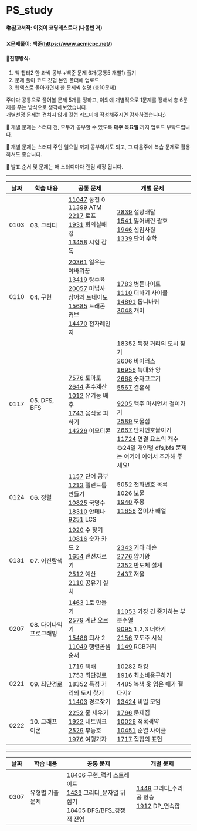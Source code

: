 # PS_study
#### 📚참고서적: 이것이 코딩테스트다 (나동빈 저)

#### ⚔문제풀이: 백준(https://www.acmicpc.net/)

#### 👟진행방식: 
1. 책 챕터2 한 과씩 공부 +백준 문제 6개(공통5 개별1) 풀기 
2. 문제 풀이 코드 깃헙 본인 폴더에 업로드 
3. 웹엑스로 돌아가면서 한 문제씩 설명 (총10문제)

주마다 공통으로 풀어볼 문제 5개를 정하고, 이외에 개별적으로 1문제를 정해서 총 6문제를 푸는 방식으로 생각해보았습니다. <br/>개별선정 문제는 겹치지 않게 깃헙 리드미에 작성해주시면 감사하겠습니다;)

🔔 개별 문제는 스터디 전, 모두가 공부할 수 있도록 <strong>매주 목요일</strong> 까지 업로드 부탁드립니다.

🔔 개별 문제는 스터디 주인 일요일 까지 공부하셔도 되고, 그 다음주에 복습 문제로 활용하셔도 좋습니다. 

🔔 발표 순서 및 문제는 매 스터디마다 랜덤 배정 됩니다. 

***

|날짜|학습 내용|공통 문제|개별 문제|
|--------|-------|---------|-------|
|0103|03. 그리디|[11047][11047]	동전 0<br/>[11399][11399] ATM<br/> [2217][2217]	로프<br/>[1931][1931]	회의실배정<br/>[13458][13458]	시험 감독|[2839][2839] 설탕배달<br/>[1541][1541] 잃어버린 괄호<br/>[1946][1946] 신입사원<br/>[1339][1339] 단어 수학<br/>|
|0110|04. 구현|[20361][20361] 일우는 야바위꾼<br/>[13419][13419] 탕수육<br/>[20057][20057] 마법사 상어와 토네이도<br/>[15685][15685] 드래곤 커브<br/>[14470][14470] 전자레인지| [1783][1783] 병든나이트<br/>[1110][1110] 더하기 사이클<br/>[14891][14891] 톱니바퀴<br/>[3048][3048] 개미 |
|0117|05. DFS, BFS|[7576][7576] 토마토<br/>[2644][2644] 촌수계산<br/> [1012][1012] 유기농 배추<br/> [1743][1743] 음식물 피하기<br/>[14226][14226] 이모티콘|[18352][18352] 특정 거리의 도시 찾기<br/> [2606][2606] 바이러스<br/> [16956][16956] 늑대와 양<br/> [2668][2668] 숫자고르기<br/>[5567][5567] 결혼식<br/><br/>[9205][9205] 맥주 마시면서 걸어가기 <br/> [2589][2589] 보물섬<br /> [2667][2667] 단지번호붙이기<br /> [11724][11724] 연결 요소의 개수</br>🌞24일 개인별 dfs,bfs 문제는 여기에 이어서 추가해 주세요!|
|0124|06. 정렬|[1157][1157] 단어 공부<br/> [1213][1213] 펠린드롬 만들기 <br/> [10825][10825] 국영수 <br/> [18310][18310] 안테나 <br/> [9251][9251] LCS|[5052][5052] 전화번호 목록<br /> [1026][1026] 보물<br/> [1940][1940] 주몽 <br/> [11656][11656] 접미사 배열<br/>|
|0131|07. 이진탐색|[1920][1920] 수 찾기 <br/> [10816][10816] 숫자 카드 2 <br/> [1654][1654] 랜선자르기 <br/> [2512][2512] 예산<br/> [2110][2110] 공유기 설치|[2343][2343] 기타 레슨 <br/> [2776][2776] 암기왕<br/> [2352][2352] 반도체 설계 <br/> [2437][2437] 저울<br/>|
|0207| 08. 다이나믹 프로그래밍| [1463][1463] 1로 만들기 <br/> [2579][2579] 계단 오르기<br/> [15486][15486] 퇴사 2 <br/> [11049][11049] 행렬곱셈순서|[11053][11053] 가장 긴 증가하는 부분수열<br/> [9095][9095] 1,2,3 더하기<br/> [2156][2156] 포도주 시식<br/> [1149][1149] RGB거리|
|0221| 09. 최단경로| [1719][1719] 택배 <br/> [1753][1753] 최단경로 <br/> [18352][18352] 특정 거리의 도시 찾기<br/> [11403][11403] 경로찾기|[10282][10282] 해킹<br/> [1916][1916] 최소비용구하기<br/> [4485][4485] 녹색 옷 입은 애가 젤다지? <br/> [13424][13424] 비밀 모임</br> 
|0222| 10. 그래프 이론| [2252][2252]  줄 세우기 <br/> [1922][1922] 네트워크  <br/> [2529][2529] 부등호 <br/> [1976][1976] 여행가자|[1766][1766] 문제집 <br/> [10026][10026] 적록색약 </br> [10451][10451] 순열 사이클 <br/> [1717][1717] 집합의 표현|

***

|날짜|학습 내용|공통 문제|개별 문제|
|--------|-------|---------|-------|
|0307| 유형별 기출문제| [18406][18406] 구현_럭키 스트레이트 <br/> [1439][1439] 그리디_문자열 뒤집기 <br/> [18405][18405] DFS/BFS_경쟁적 전염|[1449][1449] 그리디_수리공 항승 <br/> [1912][1912] DP_연속합|

[11047]:https://www.acmicpc.net/problem/11047
[11399]:https://www.acmicpc.net/problem/11399
[2217]:https://www.acmicpc.net/problem/2217
[1931]:https://www.acmicpc.net/problem/1931
[13458]:https://www.acmicpc.net/problem/13458
[2839]:https://www.acmicpc.net/problem/2839
[1541]:https://www.acmicpc.net/problem/1541
[1946]: https://www.acmicpc.net/problem/1946  
[1339]: https://www.acmicpc.net/problem/1339
[20361]: https://www.acmicpc.net/problem/20361
[13419]: https://www.acmicpc.net/problem/13419
[20057]: https://www.acmicpc.net/problem/20057
[15685]: https://www.acmicpc.net/problem/15685
[14470]: https://www.acmicpc.net/problem/14470
[1783]: https://www.acmicpc.net/problem/1783
[1110]: https://www.acmicpc.net/problem/1110
[14891]: https://www.acmicpc.net/problem/14891
[3048]: https://www.acmicpc.net/problem/3048
[7576]: https://www.acmicpc.net/problem/7576
[2644]: https://www.acmicpc.net/problem/2644
[1012]: https://www.acmicpc.net/problem/1012
[1743]: https://www.acmicpc.net/problem/1743
[14226]: https://www.acmicpc.net/problem/14226
[18352]: https://www.acmicpc.net/problem/18352
[2606]: https://www.acmicpc.net/problem/2606
[16956]: https://www.acmicpc.net/problem/16956
[2668]: https://www.acmicpc.net/problem/2668
[5567]: https://www.acmicpc.net/problem/5567
[1157]: https://www.acmicpc.net/problem/1157 
[1213]: https://www.acmicpc.net/problem/1213
[10825]: https://www.acmicpc.net/problem/10825
[18310]: https://www.acmicpc.net/problem/18310
[9251]: https://www.acmicpc.net/problem/9251
[9205]: https://www.acmicpc.net/problem/9205
[2589]: https://www.acmicpc.net/problem/2589
[2667]: https://www.acmicpc.net/problem/2667
[11724]: https://www.acmicpc.net/problem/11724
[1920]: https://www.acmicpc.net/problem/1920
[10816]: https://www.acmicpc.net/problem/10816
[1654]: https://www.acmicpc.net/problem/1654
[2512]: https://www.acmicpc.net/problem/2512
[2110]: https://www.acmicpc.net/problem/2110
[5052]: https://www.acmicpc.net/problem/5052
[1026]: https://www.acmicpc.net/problem/1026
[1940]: https://www.acmicpc.net/problem/1940
[2343]: https://www.acmicpc.net/problem/2343
[2776]: https://www.acmicpc.net/problem/2776
[2352]: https://www.acmicpc.net/problem/2352
[11656]: https://www.acmicpc.net/problem/11656
[1463]: https://www.acmicpc.net/problem/1463
[2579]: https://www.acmicpc.net/problem/2579
[15486]: https://www.acmicpc.net/problem/15486
[11049]: https://www.acmicpc.net/problem/11049
[11053]: https://www.acmicpc.net/problem/11053
[2437]: https://www.acmicpc.net/problem/2437
[9095]: https://www.acmicpc.net/problem/9095
[2156]: https://www.acmicpc.net/problem/2156
[1149]: https://www.acmicpc.net/problem/1149
[1719]: https://www.acmicpc.net/problem/1719
[1753]: https://www.acmicpc.net/problem/1753
[18352]: https://www.acmicpc.net/problem/18352
[11403]: https://www.acmicpc.net/problem/11403
[10282]: https://www.acmicpc.net/problem/10282
[1916]: https://www.acmicpc.net/problem/1916
[4485]: https://www.acmicpc.net/problem/4485
[13424]: https://www.acmicpc.net/problem/13424
[2252]: https://www.acmicpc.net/problem/2252
[1922]: https://www.acmicpc.net/problem/1922
[2529]: https://www.acmicpc.net/problem/2529
[1976]: https://www.acmicpc.net/problem/1976
[1766]: https://www.acmicpc.net/problem/1766 
[10026]: https://www.acmicpc.net/problem/10026
[10451]: https://www.acmicpc.net/problem/10451
[1717]: https://www.acmicpc.net/problem/1717
[18406]: https://www.acmicpc.net/problem/18406
[1449]: https://www.acmicpc.net/problem/1449
[1439]: https://www.acmicpc.net/problem/1439
[18405]:https://www.acmicpc.net/problem/18405
[1912]:https://www.acmicpc.net/problem/1912
